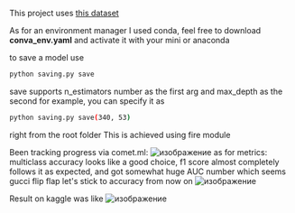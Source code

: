 This project uses <a href="https://www.kaggle.com/competitions/forest-cover-type-prediction">this dataset</a> 

As for an environment manager I used conda,  feel free to download **conva_env.yaml** and activate it with your mini or anaconda

to save a model use 
```sh
python saving.py save
```
save supports n_estimators number as the first arg and max_depth as the second
for example, you can specify it as 
```sh
python saving.py save(340, 53)
```
right from the root folder
This is achieved using fire module

Been tracking progress via comet.ml:
![изображение](https://user-images.githubusercontent.com/96877411/167432521-97c9a72d-80bd-4473-964d-6f8a7d9099e4.png)
as for metrics:
multiclass accuracy looks like a good choice, f1 score almost completely follows it as expected, and got somewhat huge AUC number which seems gucci
 flip flap
 let's stick to accuracy from now on
![изображение](https://user-images.githubusercontent.com/96877411/167421854-39c94743-a138-4539-a448-9dee5c5e7ebf.png)

Result on kaggle was like
![изображение](https://user-images.githubusercontent.com/96877411/167413229-8ee51df6-32c9-492d-97d6-45cb79315c57.png)
